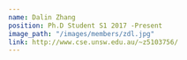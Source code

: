 ```yaml
---
name: Dalin Zhang
position: Ph.D Student S1 2017 -Present
image_path: "/images/members/zdl.jpg"
link: http://www.cse.unsw.edu.au/~z5103756/
---
```

